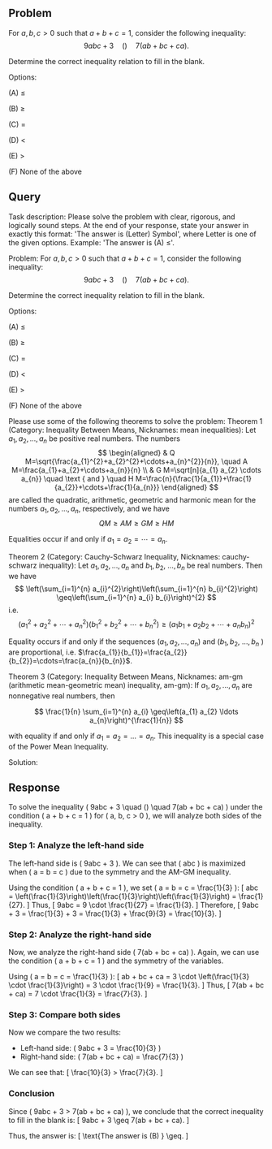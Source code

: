 ## Problem

For $a, b, c > 0$ such that $a + b + c = 1$, consider the following inequality:
$$
9abc + 3 \quad () \quad 7(ab + bc + ca).
$$

Determine the correct inequality relation to fill in the blank.

Options:

(A) $\leq$ 

(B) $\geq$

(C) $=$ 

(D) $<$

(E) $>$

(F) None of the above

## Query

Task description: Please solve the problem with clear, rigorous, and logically sound steps. At the end of your response, state your answer in exactly this format: 'The answer is (Letter) Symbol', where Letter is one of the given options. Example: 'The answer is (A) $\leq$'.

Problem: For $a, b, c > 0$ such that $a + b + c = 1$, consider the following inequality:
$$
9abc + 3 \quad () \quad 7(ab + bc + ca).
$$

Determine the correct inequality relation to fill in the blank.

Options:

(A) $\leq$ 

(B) $\geq$

(C) $=$ 

(D) $<$

(E) $>$

(F) None of the above

Please use some of the following theorems to solve the problem:
Theorem 1 (Category: Inequality Between Means, Nicknames: mean inequalities): Let $a_{1}, a_{2}, \ldots, a_{n}$ be positive real numbers. The numbers
$$
\begin{aligned}
& Q M=\sqrt{\frac{a_{1}^{2}+a_{2}^{2}+\cdots+a_{n}^{2}}{n}}, \quad A M=\frac{a_{1}+a_{2}+\cdots+a_{n}}{n} \\
& G M=\sqrt[n]{a_{1} a_{2} \cdots a_{n}} \quad \text { and } \quad H M=\frac{n}{\frac{1}{a_{1}}+\frac{1}{a_{2}}+\cdots+\frac{1}{a_{n}}}
\end{aligned}
$$
are called the quadratic, arithmetic, geometric and harmonic mean for the numbers $a_{1}, a_{2}, \ldots, a_{n}$, respectively, and we have
$$
Q M \geq A M \geq G M \geq H M
$$

Equalities occur if and only if $a_{1}=a_{2}=\cdots=a_{n}$.

Theorem 2 (Category: Cauchy-Schwarz Inequality, Nicknames: cauchy-schwarz inequality): Let $a_{1}, a_{2}, \ldots, a_{n}$ and $b_{1}, b_{2}$, $\ldots, b_{n}$ be real numbers. Then we have
$$
\left(\sum_{i=1}^{n} a_{i}^{2}\right)\left(\sum_{i=1}^{n} b_{i}^{2}\right) \geq\left(\sum_{i=1}^{n} a_{i} b_{i}\right)^{2}
$$
i.e.
$$
\left(a_{1}^{2}+a_{2}^{2}+\cdots+a_{n}^{2}\right)\left(b_{1}^{2}+b_{2}^{2}+\cdots+b_{n}^{2}\right) \geq\left(a_{1} b_{1}+a_{2} b_{2}+\cdots+a_{n} b_{n}\right)^{2}
$$

Equality occurs if and only if the sequences $\left(a_{1}, a_{2}, \ldots, a_{n}\right)$ and $\left(b_{1}, b_{2}\right.$, $\ldots, b_{n}$ ) are proportional, i.e. $\frac{a_{1}}{b_{1}}=\frac{a_{2}}{b_{2}}=\cdots=\frac{a_{n}}{b_{n}}$.

Theorem 3 (Category: Inequality Between Means, Nicknames: am-gm (arithmetic mean-geometric mean) inequality, am-gm): If $a_{1}, a_{2}, \ldots, a_{n}$ are nonnegative real numbers, then

$$
\frac{1}{n} \sum_{i=1}^{n} a_{i} \geq\left(a_{1} a_{2} \ldots a_{n}\right)^{\frac{1}{n}}
$$

with equality if and only if $a_{1}=a_{2}=\ldots=a_{n}$. This inequality is a special case of the Power Mean Inequality.

Solution:

## Response

To solve the inequality \( 9abc + 3 \quad () \quad 7(ab + bc + ca) \) under the condition \( a + b + c = 1 \) for \( a, b, c > 0 \), we will analyze both sides of the inequality.

### Step 1: Analyze the left-hand side

The left-hand side is \( 9abc + 3 \). We can see that \( abc \) is maximized when \( a = b = c \) due to the symmetry and the AM-GM inequality. 

Using the condition \( a + b + c = 1 \), we set \( a = b = c = \frac{1}{3} \):
\[
abc = \left(\frac{1}{3}\right)\left(\frac{1}{3}\right)\left(\frac{1}{3}\right) = \frac{1}{27}.
\]
Thus,
\[
9abc = 9 \cdot \frac{1}{27} = \frac{1}{3}.
\]
Therefore,
\[
9abc + 3 = \frac{1}{3} + 3 = \frac{1}{3} + \frac{9}{3} = \frac{10}{3}.
\]

### Step 2: Analyze the right-hand side

Now, we analyze the right-hand side \( 7(ab + bc + ca) \). Again, we can use the condition \( a + b + c = 1 \) and the symmetry of the variables. 

Using \( a = b = c = \frac{1}{3} \):
\[
ab + bc + ca = 3 \cdot \left(\frac{1}{3} \cdot \frac{1}{3}\right) = 3 \cdot \frac{1}{9} = \frac{1}{3}.
\]
Thus,
\[
7(ab + bc + ca) = 7 \cdot \frac{1}{3} = \frac{7}{3}.
\]

### Step 3: Compare both sides

Now we compare the two results:
- Left-hand side: \( 9abc + 3 = \frac{10}{3} \)
- Right-hand side: \( 7(ab + bc + ca) = \frac{7}{3} \)

We can see that:
\[
\frac{10}{3} > \frac{7}{3}.
\]

### Conclusion

Since \( 9abc + 3 > 7(ab + bc + ca) \), we conclude that the correct inequality to fill in the blank is:
\[
9abc + 3 \geq 7(ab + bc + ca).
\]

Thus, the answer is:
\[
\text{The answer is (B) } \geq.
\]